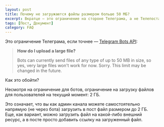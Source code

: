 ```yaml
---
layout: post
title: Почему не загружаются файлы размером больше 50 МБ?
excerpt: Вкратце — это ограничение на стороне Телеграма, а не Телепоста
tags: [Пост, Документ]
category: FAQ
---
```


Это ограничение Телеграма, если точнее — [Telegram Bots API](https://core.telegram.org/bots/faq#how-do-i-upload-a-large-file):

> **How do I upload a large file?**
>
> Bots can currently send files of any type of up to 50 MB in size, so yes, very large files won't work for now. Sorry. This limit may be changed in the future.

Как это обойти?

Несмотря на ограничение для ботов, ограничение на загрузку файлов для пользователей на текущий момент: 2 ГБ. 

Это означает, что вы как админ канала можете самостоятельно напрямую (не через бота) загрузить в пост файл размером до 2 ГБ.
Еще, как вариант, можно загрузить файл на какой-либо внешний ресурс, а в посте просто добавить ссылку на загруженный файл.
